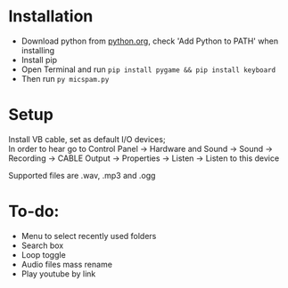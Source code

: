 # Installation

- Download python from [python.org](https://www.python.org/downloads/), check 'Add Python to PATH' when installing
- Install pip
- Open Terminal and run `pip install pygame && pip install keyboard`
- Then run `py micspam.py`


# Setup

Install VB cable, set as default I/O devices;  
In order to hear go to Control Panel -> Hardware and Sound -> Sound -> Recording -> CABLE Output -> Properties -> Listen -> Listen to this device

Supported files are .wav, .mp3 and .ogg


# To-do:
- Menu to select recently used folders
- Search box
- Loop toggle
- Audio files mass rename
- Play youtube by link